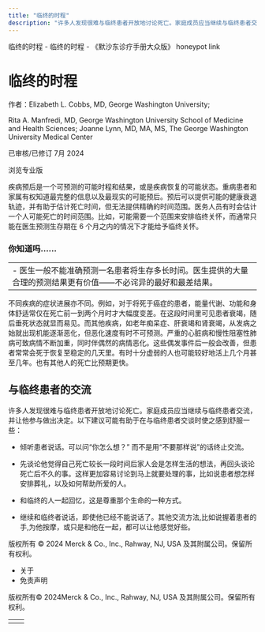```yaml
---
title: "临终的时程"
description: "许多人发现很难与临终患者开放地讨论死亡。家庭成员应当继续与临终患者交流，并让他参与做出决定。以下建议可能有助于在与临终患者交谈时使之感到舒服一些："
---
```


﻿临终的时程 \- 临终的时程 \- 《默沙东诊疗手册大众版》 honeypot link

# 临终的时程

作者：Elizabeth L. Cobbs, MD, George Washington University;

Rita A. Manfredi, MD, George Washington University School of Medicine and Health
Sciences; Joanne Lynn, MD, MA, MS, The George Washington University Medical Center

已审核/已修订 7月 2024

浏览专业版

疾病预后是一个可预测的可能时程和结果，或是疾病恢复的可能状态。重病患者和家属有权知道最完整的信息以及最现实的可能预后。预后可以提供可能的健康衰退轨迹，并有助于估计死亡时间，但无法提供精确的时间范围。医务人员有时会估计一个人可能死亡的时间范围。比如，可能需要一个范围来安排临终关怀，而通常只能在医生预测生存期在 6 个月之内的情况下才能给予临终关怀。

### 你知道吗……

|     |
| --- |
| - 医生一般不能准确预测一名患者将生存多长时间。医生提供的大量合理的预测结果更有价值——不必诧异的最好和最差结果。 |

不同疾病的症状进展亦不同。例如，对于将死于癌症的患者，能量代谢、功能和身体舒适常仅在死亡前一到两个月时才大幅度变差。在这段时间里可见患者衰竭，随后垂死状态就显而易见。而其他疾病，如老年痴呆症、肝衰竭和肾衰竭，从发病之始就出现机能逐渐恶化，但恶化速度有时不可预测。严重的心脏病和慢性阻塞性肺病可致病情不断加重，同时伴偶然的病情恶化。这些偶发事件后一般会改善，但患者常常会死于恢复至稳定的几天里。有时十分虚弱的人也可能较好地活上几个月甚至几年。也有其他人的死亡比预期更快。

## 与临终患者的交流

许多人发现很难与临终患者开放地讨论死亡。家庭成员应当继续与临终患者交流，并让他参与做出决定。以下建议可能有助于在与临终患者交谈时使之感到舒服一些：

- 倾听患者说话。可以问“你怎么想？” 而不是用“不要那样说”的话终止交流。

- 先谈论他觉得自己死亡较长一段时间后家人会是怎样生活的想法，再回头谈论死亡后不久的事。这样更加容易讨论到马上就要处理的事，比如说患者想怎样安排葬礼，以及如何帮助所爱的人。

- 和临终的人一起回忆，这是尊重那个生命的一种方式。

- 继续和临终者说话，即使他已经不能说话了。其他交流方法,比如说握着患者的手,为他按摩，或只是和他在一起，都可以让他感觉好些。




版权所有 © 2024
Merck & Co., Inc., Rahway, NJ, USA 及其附属公司。保留所有权利。

- 关于
- 免责声明

版权所有© 2024Merck & Co., Inc., Rahway, NJ, USA 及其附属公司。保留所有权利。

|     |     |
| --- | --- |
|  |  |